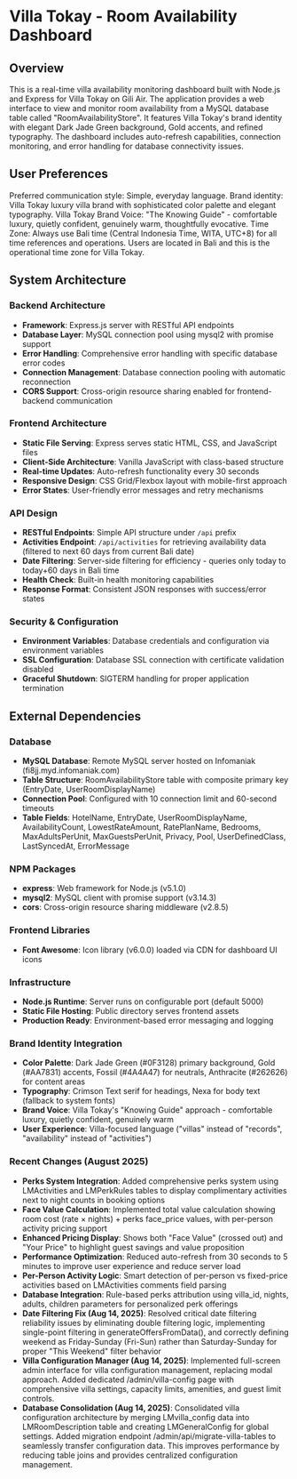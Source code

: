 # Villa Tokay - Room Availability Dashboard

## Overview

This is a real-time villa availability monitoring dashboard built with Node.js and Express for Villa Tokay on Gili Air. The application provides a web interface to view and monitor room availability from a MySQL database table called "RoomAvailabilityStore". It features Villa Tokay's brand identity with elegant Dark Jade Green background, Gold accents, and refined typography. The dashboard includes auto-refresh capabilities, connection monitoring, and error handling for database connectivity issues.

## User Preferences

Preferred communication style: Simple, everyday language.
Brand identity: Villa Tokay luxury villa brand with sophisticated color palette and elegant typography.
Villa Tokay Brand Voice: "The Knowing Guide" - comfortable luxury, quietly confident, genuinely warm, thoughtfully evocative.
Time Zone: Always use Bali time (Central Indonesia Time, WITA, UTC+8) for all time references and operations. Users are located in Bali and this is the operational time zone for Villa Tokay.

## System Architecture

### Backend Architecture
- **Framework**: Express.js server with RESTful API endpoints
- **Database Layer**: MySQL connection pool using mysql2 with promise support
- **Error Handling**: Comprehensive error handling with specific database error codes
- **Connection Management**: Database connection pooling with automatic reconnection
- **CORS Support**: Cross-origin resource sharing enabled for frontend-backend communication

### Frontend Architecture
- **Static File Serving**: Express serves static HTML, CSS, and JavaScript files
- **Client-Side Architecture**: Vanilla JavaScript with class-based structure
- **Real-time Updates**: Auto-refresh functionality every 30 seconds
- **Responsive Design**: CSS Grid/Flexbox layout with mobile-first approach
- **Error States**: User-friendly error messages and retry mechanisms

### API Design
- **RESTful Endpoints**: Simple API structure under `/api` prefix
- **Activities Endpoint**: `/api/activities` for retrieving availability data (filtered to next 60 days from current Bali date)
- **Date Filtering**: Server-side filtering for efficiency - queries only today to today+60 days in Bali time
- **Health Check**: Built-in health monitoring capabilities
- **Response Format**: Consistent JSON responses with success/error states

### Security & Configuration
- **Environment Variables**: Database credentials and configuration via environment variables
- **SSL Configuration**: Database SSL connection with certificate validation disabled
- **Graceful Shutdown**: SIGTERM handling for proper application termination

## External Dependencies

### Database
- **MySQL Database**: Remote MySQL server hosted on Infomaniak (fi8jj.myd.infomaniak.com)
- **Table Structure**: RoomAvailabilityStore table with composite primary key (EntryDate, UserRoomDisplayName)
- **Connection Pool**: Configured with 10 connection limit and 60-second timeouts
- **Table Fields**: HotelName, EntryDate, UserRoomDisplayName, AvailabilityCount, LowestRateAmount, RatePlanName, Bedrooms, MaxAdultsPerUnit, MaxGuestsPerUnit, Privacy, Pool, UserDefinedClass, LastSyncedAt, ErrorMessage

### NPM Packages
- **express**: Web framework for Node.js (v5.1.0)
- **mysql2**: MySQL client with promise support (v3.14.3)
- **cors**: Cross-origin resource sharing middleware (v2.8.5)

### Frontend Libraries
- **Font Awesome**: Icon library (v6.0.0) loaded via CDN for dashboard UI icons

### Infrastructure
- **Node.js Runtime**: Server runs on configurable port (default 5000)
- **Static File Hosting**: Public directory serves frontend assets
- **Production Ready**: Environment-based error messaging and logging

### Brand Identity Integration
- **Color Palette**: Dark Jade Green (#0F3128) primary background, Gold (#AA7831) accents, Fossil (#4A4A47) for neutrals, Anthracite (#262626) for content areas
- **Typography**: Crimson Text serif for headings, Nexa for body text (fallback to system fonts)
- **Brand Voice**: Villa Tokay's "Knowing Guide" approach - comfortable luxury, quietly confident, genuinely warm
- **User Experience**: Villa-focused language ("villas" instead of "records", "availability" instead of "activities")

### Recent Changes (August 2025)
- **Perks System Integration**: Added comprehensive perks system using LMActivities and LMPerkRules tables to display complimentary activities next to night counts in booking options
- **Face Value Calculation**: Implemented total value calculation showing room cost (rate × nights) + perks face_price values, with per-person activity pricing support
- **Enhanced Pricing Display**: Shows both "Face Value" (crossed out) and "Your Price" to highlight guest savings and value proposition
- **Performance Optimization**: Reduced auto-refresh from 30 seconds to 5 minutes to improve user experience and reduce server load
- **Per-Person Activity Logic**: Smart detection of per-person vs fixed-price activities based on LMActivities comments field parsing
- **Database Integration**: Rule-based perks attribution using villa_id, nights, adults, children parameters for personalized perk offerings
- **Date Filtering Fix (Aug 14, 2025)**: Resolved critical date filtering reliability issues by eliminating double filtering logic, implementing single-point filtering in generateOffersFromData(), and correctly defining weekend as Friday-Sunday (Fri-Sun) rather than Saturday-Sunday for proper "This Weekend" filter behavior
- **Villa Configuration Manager (Aug 14, 2025)**: Implemented full-screen admin interface for villa configuration management, replacing modal approach. Added dedicated /admin/villa-config page with comprehensive villa settings, capacity limits, amenities, and guest limit controls.
- **Database Consolidation (Aug 14, 2025)**: Consolidated villa configuration architecture by merging LMvilla_config data into LMRoomDescription table and creating LMGeneralConfig for global settings. Added migration endpoint /admin/api/migrate-villa-tables to seamlessly transfer configuration data. This improves performance by reducing table joins and provides centralized configuration management.